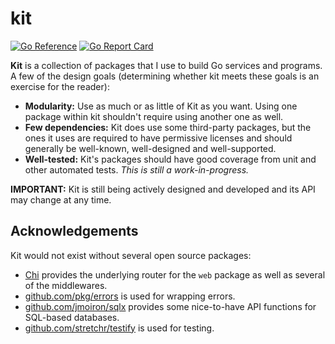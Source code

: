 # kit

[![Go Reference](https://pkg.go.dev/badge/github.com/jimmysawczuk/kit.svg)](https://pkg.go.dev/github.com/jimmysawczuk/kit) [![Go Report Card](https://goreportcard.com/badge/github.com/jimmysawczuk/kit)](https://goreportcard.com/report/github.com/jimmysawczuk/kit)

**Kit** is a collection of packages that I use to build Go services and programs. A few of the design goals (determining whether kit meets these goals is an exercise for the reader):

- **Modularity:** Use as much or as little of Kit as you want. Using one package within kit shouldn't require using another one as well.
- **Few dependencies:** Kit does use some third-party packages, but the ones it uses are required to have permissive licenses and should generally be well-known, well-designed and well-supported.
- **Well-tested:** Kit's packages should have good coverage from unit and other automated tests. _This is still a work-in-progress._

**IMPORTANT:** Kit is still being actively designed and developed and its API may change at any time.

## Acknowledgements

Kit would not exist without several open source packages:

- [Chi](https://github.com/go-chi/chi) provides the underlying router for the `web` package as well as several of the middlewares.
- [github.com/pkg/errors](https://github.com/pkg/errors) is used for wrapping errors.
- [github.com/jmoiron/sqlx](https://github.com/jmoiron/sqlx) provides some nice-to-have API functions for SQL-based databases.
- [github.com/stretchr/testify](https://github.com/stretchr/testify) is used for testing.
